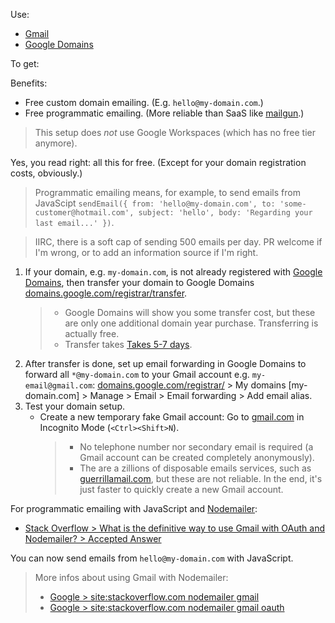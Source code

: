 Use:
 - [Gmail](https://gmail.com/)
 - [Google Domains](https://domains.google.com/)

To get:

Benefits:
 - Free custom domain emailing. (E.g. `hello@my-domain.com`.)
 - Free programmatic emailing. (More reliable than SaaS like [mailgun](https://www.mailgun.com/).)

> This setup does *not* use Google Workspaces (which has no free tier anymore).

Yes, you read right: all this for free. (Except for your domain registration costs, obviously.)

> Programmatic emailing means, for example, to send emails from JavaScipt `sendEmail({ from: 'hello@my-domain.com', to: 'some-customer@hotmail.com', subject: 'hello', body: 'Regarding your last email...' })`.

> IIRC, there is a soft cap of sending 500 emails per day. PR welcome if I'm wrong, or to add an information source if I'm right.

1. If your domain, e.g. `my-domain.com`, is not already registered with [Google Domains](https://domains.google.com/), then transfer your domain to Google Domains [domains.google.com/registrar/transfer](https://domains.google.com/registrar/transfer).
   >  - Google Domains will show you some transfer cost, but these are only one additional domain year purchase. Transferring is actually free.
   >  - Transfer takes [Takes 5-7 days](https://support.google.com/domains/answer/9003220?hl=en&ref_topic=9003137).
1. After transfer is done, set up email forwarding in Google Domains to forward all `*@my-domain.com` to your Gmail account e.g. `my-email@gmail.com`: [domains.google.com/registrar/](https://domains.google.com/registrar/) > My domains [my-domain.com] > Manage > Email > Email forwarding > Add email alias.
1. Test your domain setup.
   - Create a new temporary fake Gmail account: Go to [gmail.com](https://gmail.com) in Incognito Mode (`<Ctrl><Shift>N`).
     > - No telephone number nor secondary email is required (a Gmail account can be created completely anonymously).
     > - The are a zillions of disposable emails services, such as [guerrillamail.com](https://www.guerrillamail.com), but these are not reliable. In the end, it's just faster to quickly create a new Gmail account.

For programmatic emailing with JavaScript and [Nodemailer](https://github.com/nodemailer/nodemailer):
 - [Stack Overflow > What is the definitive way to use Gmail with OAuth and Nodemailer? > Accepted Answer](https://stackoverflow.com/questions/51933601/what-is-the-definitive-way-to-use-gmail-with-oauth-and-nodemailer/51933602#51933602)

You can now send emails from `hello@my-domain.com` with JavaScript.

> More infos about using Gmail with Nodemailer:
> - [Google > site:stackoverflow.com nodemailer gmail](https://www.google.com/search?q=site%3Astackoverflow.com+nodemailer+gmail)
> - [Google > site:stackoverflow.com nodemailer gmail oauth](https://www.google.com/search?q=site%3Astackoverflow.com+nodemailer+gmail+oauth)
